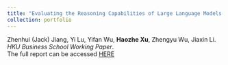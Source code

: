 ```yaml
---
title: "Evaluating the Reasoning Capabilities of Large Language Models in Chinese-language Contexts"
collection: portfolio
---
```

Zhenhui (Jack) Jiang, Yi Lu, Yifan Wu, **Haozhe Xu**, Zhengyu Wu, Jiaxin Li. *HKU Business School Working Paper*.  
The full report can be accessed [HERE](https://www.hkubs.hku.hk/aimodelrankings_en/report/LLM_Reasoning.pdf)

